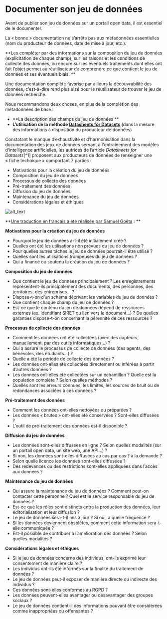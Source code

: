 # **Documenter son jeu de données**

Avant de publier son jeu de données sur un portail open data, il est essentiel de le documenter. 

La « bonne » documentation ne s’arrête pas aux métadonnées essentielles (nom du producteur de données, date de mise à jour, etc.). 

**Les compléter par des informations sur la composition du jeu de données (explicitation de chaque champ), sur les raisons et les conditions de collecte des données, ou encore sur les éventuels traitements dont elles ont fait l’objet permet au réutilisateur de comprendre ce que contient le jeu de données et ses éventuels biais. **

Une documentation complète favorise par ailleurs la découvrabilité des données, c’est-à-dire rend plus aisé pour le réutilisateur de trouver le jeu de données recherché.  

Nous recommandons deux choses, en plus de la complétion des métadonnées de base : 

* **La description des champs du jeu de données **
* **L’utilisation de la méthode [Datasheets for Datasets](https://arxiv.org/pdf/1803.09010.pdf)** (dans la mesure des informations à disposition du producteur de données) 

Constatant le manque d’exhaustivité et d’harmonisation dans la documentation des jeux de données servant à l'entraînement des modèles d’intelligence artificielles, les autrices de l’article _Datasheets for Datasets_[^1] proposent aux producteurs de données de renseigner une « fiche technique » comportant 7 parties : 
* Motivations pour la création du jeu de données
* Composition du jeu de données
* Processus de collecte des données
* Pré-traitement des données
* Diffusion du jeu de données
* Maintenance du jeu de données
* Considérations légales et éthiques


![alt_text](https://i.ibb.co/gZkmbtT/Capture-d-e-cran-2023-03-22-a-14-08-29.png)


**[Une traduction en français a été réalisée par Samuel Goëta](https://teamopendata.org/t/traduction-et-adaptation-du-modele-de-description-des-donnees-datasheet-for-datasets/1400) : **

**Motivations pour la création du jeu de données**

* Pourquoi le jeu de données a-t-il été initialement créé ?
* Quelles ont été les utilisations non prévues du jeu de données ?
* Pour quelles autres tâches le jeu de données pourrait-il être utilisé ?
* Quelles sont les utilisations trompeuses du jeu de données ?
* Qui a financé ou soutenu la création du jeu de données ?

**Composition du jeu de données**

* Que contient le jeu de données principalement ? Les enregistrements représentent-ils principalement des documents, des personnes, des territoires, des entreprises… ?
* Dispose-t-on d’un schéma décrivant les variables du jeu de données ?
* Que contient chaque champ du jeu de données ?
* Est-ce que le contenu du jeu de données dépend de ressources externes (ex. identifiant SIRET ou lien vers le document…) ? De quelles garanties dispose-t-on concernant la pérennité de ces ressources ?

**Processus de collecte des données**

* Comment les données ont été collectées (avec des capteurs, manuellement, par des outils informatiques…) ?
* Qui a assuré le processus de collecte de données (des agents, des bénévoles, des étudiants…) ?
* Quelle a été la période de collecte des données ?
* Les données ont-elles été collectées directement ou inférées à partir d’autres données ?
* Les données ont-elles été collectées sur un échantillon ? Quelle est la population complète ? Selon quelles méthodes ?
* Quelles sont les erreurs connues, les limites, les sources de bruit ou de redondances associées à ces données ?

**Pré-traitement des données**

* Comment les données ont-elles nettoyées ou préparées ?
* Les données « brutes » ont-elles été conservées ? Sont-elles diffusées ?
* L’outil de pré-traitement des données est-il disponible ?

**Diffusion du jeu de données**

* Les données sont-elles diffusées en ligne ? Selon quelles modalités (sur un portail open data, un site web, une API…) ?
* Si non, les données sont-elles diffusées au cas par cas ? à la demande ?
* Selon quelle licence les données sont-elles diffusées ?
* Des redevances ou des restrictions sont-elles appliquées dans l’accès aux données ?

**Maintenance du jeu de données**

* Qui assure la maintenance du jeu de données ? Comment peut-on contacter cette personne ? Quel est le service responsable du jeu de données ?
* Est-ce que les rôles sont distincts entre la production des données, leur éditorialisation et leur diffusion ?
* Le jeu de données sera-t-il mis à jour ? Si oui, à quelle fréquence ?
* Si les données deviennent obsolètes, comment cette information sera-t-elle communiquée ?
* Est-il possible de contribuer à l’amélioration des données ? Selon quelles modalités ?

**Considérations légales et éthiques**

* Si le jeu de données concerne des individus, ont-ils exprimé leur consentement de manière claire ?
* Les individus ont-ils été informés sur la finalité du traitement de données ?
* Le jeu de données peut-il exposer de manière directe ou indirecte des individus ?
* Ces données sont-elles conformes au RGPD ?
* Les données peuvent-elles avantager ou désavantager des groupes sociaux ?
* Le jeu de données contient-il des informations pouvant être considérées comme inappropriées ou offensantes ?
